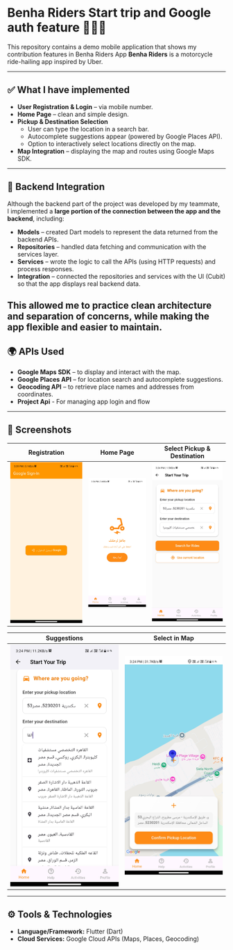 # Benha Riders Start trip and Google auth feature 🚴‍♂️📍 

This repository contains a demo mobile application that shows my contribution features in Benha Riders App
**Benha Riders** is a motorcycle ride-hailing app inspired by Uber.


---

## ✅ What I have implemented

- **User Registration & Login** – via mobile number.
- **Home Page** – clean and simple design.  
- **Pickup & Destination Selection**  
  - User can type the location in a search bar.  
  - Autocomplete suggestions appear (powered by Google Places API).  
  - Option to interactively select locations directly on the map.  
- **Map Integration** – displaying the map and routes using Google Maps SDK.  

---
## 🔗 Backend Integration

Although the backend part of the project was developed by my teammate,  
I implemented a **large portion of the connection between the app and the backend**, including:

- **Models** – created Dart models to represent the data returned from the backend APIs.  
- **Repositories** – handled data fetching and communication with the services layer.  
- **Services** – wrote the logic to call the APIs (using HTTP requests) and process responses.  
- **Integration** – connected the repositories and services with the UI (Cubit) so that the app displays real backend data.  

This allowed me to practice **clean architecture** and separation of concerns, while making the app flexible and easier to maintain.
---

## 🌍 APIs Used
- **Google Maps SDK** – to display and interact with the map.  
- **Google Places API** – for location search and autocomplete suggestions.  
- **Geocoding API** – to retrieve place names and addresses from coordinates.
- **Project Api** - For managing app login and flow
[](Screenshot_2025-09-01-15-43-59-009_com.miui.gallery.jpg)
---
## 📱 Screenshots

<!-- Row 1 -->
| Registration | Home Page  | Select Pickup & Destination | 
|---------------|----------|-------------------------------|
| ![Registration](Screenshot_2025-09-01-15-39-38-459_com.example.mybenhariders.jpg) |  ![Home Page](Screenshot_2025-09-01-15-24-13-032_com.example.mybenhariders.jpg) |![Select Pickup & Destination](Screenshot_2025-09-01-15-24-49-161_com.example.mybenhariders.jpg) | 

<!-- Row 2 -->
|Suggestions |Select in Map |
|------------|--------------|
 | ![Suggestions](Screenshot_2025-09-01-15-24-45-299_com.example.mybenhariders.jpg) | ![Select in Map](Screenshot_2025-09-01-15-24-30-967_com.example.mybenhariders.jpg)|

---

## ⚙️ Tools & Technologies
- **Language/Framework:** Flutter (Dart)  
- **Cloud Services:** Google Cloud APIs (Maps, Places, Geocoding)  

